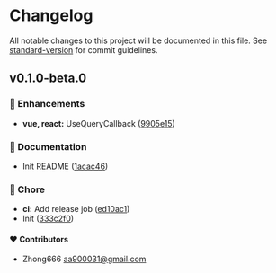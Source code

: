 # Changelog

All notable changes to this project will be documented in this file. See [standard-version](https://github.com/conventional-changelog/standard-version) for commit guidelines.


## v0.1.0-beta.0



### 🚀 Enhancements

-  **vue, react:** UseQueryCallback ([9905e15](https://github.com/aa900031/tanstack-query-callbacks/commit/9905e156e2b45467a49f3a91d51aa7d3ba368bc1))

### 📖 Documentation

-  Init README ([1acac46](https://github.com/aa900031/tanstack-query-callbacks/commit/1acac4646970e91c2748f3dfc296855d23400911))

### 🏡 Chore

-  **ci:** Add release job ([ed10ac1](https://github.com/aa900031/tanstack-query-callbacks/commit/ed10ac10190083901bec1ad292ebc05a2b1e9323))
-  Init ([333c2f0](https://github.com/aa900031/tanstack-query-callbacks/commit/333c2f0cec7904b97741c50f85197a19d130986f))



#### ❤️ Contributors

- Zhong666 <aa900031@gmail.com>